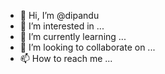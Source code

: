 - 👋 Hi, I’m @dipandu
- 👀 I’m interested in ...
- 🌱 I’m currently learning ...
- 💞️ I’m looking to collaborate on ...
- 📫 How to reach me ...

<!---
dipandu/dipandu is a ✨ special ✨ repository because its `README.md` (this file) appears on your GitHub profile.
You can click the Preview link to take a look at your changes.
--->
